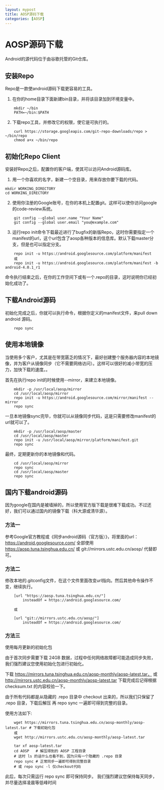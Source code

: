 ```yaml
---
layout: mypost
title: AOSP源码下载
categories: [AOSP]
---
```


# AOSP源码下载

Android的源代码位于由谷歌托管的Git仓库。

## 安装Repo

Repo是一款使android源码下载更容易的工具。

1. 在你的home目录下面新建bin目录，并将该目录加到环境变量中。
```    
    mkdir ~/bin
    PATH=~/bin:$PATH
```    
2. 下载repo工具，并修改它的权限，使它是可执行的。
```
    curl https://storage.googleapis.com/git-repo-downloads/repo > ~/bin/repo
    chmod a+x ~/bin/repo
 ```   
## 初始化Repo Client

安装好Repo之后，配置你的客户端，使其可以访问Android源码库。

1. 用一个你喜欢的名字，新建一个空目录，用来存放你要下载的代码。

```
mkdir WORKING_DIRECTORY
cd WORKING_DIRECTORY
```

2. 使用你注册的Google账号，在你的本机上配置git。这样可以使你访问google 的code-review系统。

```
    git config --global user.name "Your Name"
    git config --global user.email "you@example.com"
```    

3. 运行repo init命令下载最近进行了bugfix的新版Repo，这时你需要指定一个manifest的url，这个url包含了aosp各种版本的信息库。默认下载master分支，但是也可以指定分支。

```    
    repo init -u https://android.googlesource.com/platform/manifest
    或
    repo init -u https://android.googlesource.com/platform/manifest -b android-4.0.1_r1
```    

命令执行结束之后，在你的工作空间下或有一个.repo的目录，这时说明你已经初始化成功了。

## 下载Android源码

初始化完成之后，你就可以执行命令，根据你定义的manifest文件，来pull down android 源码。

```
    repo sync
```    

## 使用本地镜像

当使用多个客户，尤其是在带宽匮乏的情况下，最好创建整个服务器内容的本地镜像，并为客户从镜像同步（它不需要网络访问）。这样可以很好的减小带宽的压力，加快下载的速度。。

首先在执行repo init的时候使用--mirror，来建立本地镜像。

```
    mkdir -p /usr/local/aosp/mirror
    cd /usr/local/aosp/mirror
    repo init -u https://android.googlesource.com/mirror/manifest --mirror
    repo sync
```

一旦本地镜像sync完毕，你就可以从镜像同步代码，这是只需要修改manifest的url就可以了。

```
    mkdir -p /usr/local/aosp/master
    cd /usr/local/aosp/master
    repo init -u /usr/local/aosp/mirror/platform/manifest.git
    repo sync
```

最终，定期更新你的本地镜像和代码。

```    
    cd /usr/local/aosp/mirror
    repo sync
    cd /usr/local/aosp/master
    repo sync
```    
## 国内下载android源码

因为google在国内是被墙掉的，所以使用官方版下载是很难下载成功。不过还好，我们可以通过国内的镜像下载（科大源或清华源）。

### 方法一

参考Google官方教程或《同步android源码（官方版）》，将里面的url： https://android.googlesource.com/ 全部使用 https://aosp.tuna.tsinghua.edu.cn/ 或 git://mirrors.ustc.edu.cn/aosp/ 代替即可。

### 方法二

修改本地的.gitconfig文件，在这个文件里面改变url指向。然后其他命令操作不变，继续执行。

```
    [url "https://aosp.tuna.tsinghua.edu.cn/"]
        insteadOf = https://android.googlesource.com/
    
    或
    
    [url "git://mirrors.ustc.edu.cn/aosp/"]
        insteadOf = https://android.googlesource.com/
```       

### 方法三

使用每月更新的初始化包

由于首次同步需要下载 24GB 数据，过程中任何网络故障都可能造成同步失败，我们强烈建议您使用初始化包进行初始化。

下载 https://mirrors.tuna.tsinghua.edu.cn/aosp-monthly/aosp-latest.tar， 或 http://mirrors.ustc.edu.cn/aosp-monthly/aosp-latest.tar  下载完成后记得根据 checksum.txt 的内容校验一下。

由于所有代码都是从隐藏的 .repo 目录中 checkout 出来的，所以我们只保留了 .repo 目录，下载后解压 再 repo sync 一遍即可得到完整的目录。

使用方法如下:

```    
    wget https://mirrors.tuna.tsinghua.edu.cn/aosp-monthly/aosp-latest.tar # 下载初始化包
    或
    wget http://mirrors.ustc.edu.cn/aosp-monthly/aosp-latest.tar
    
    tar xf aosp-latest.tar
    cd AOSP   # 解压得到的 AOSP 工程目录
    # 这时 ls 的话什么也看不到，因为只有一个隐藏的 .repo 目录
    repo sync # 正常同步一遍即可得到完整目录
    # 或 repo sync -l 仅checkout代码
```

此后，每次只需运行 repo sync 即可保持同步。 我们强烈建议您保持每天同步，并尽量选择凌晨等低峰时间